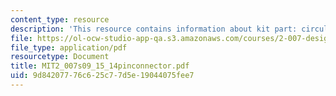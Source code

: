 ```yaml
---
content_type: resource
description: 'This resource contains information about kit part: circular 14 pin connector.'
file: https://ol-ocw-studio-app-qa.s3.amazonaws.com/courses/2-007-design-and-manufacturing-i-spring-2009/9d84207776c625c77d5e19044075fee7_MIT2_007s09_15_14pinconnector.pdf
file_type: application/pdf
resourcetype: Document
title: MIT2_007s09_15_14pinconnector.pdf
uid: 9d842077-76c6-25c7-7d5e-19044075fee7
---
```

